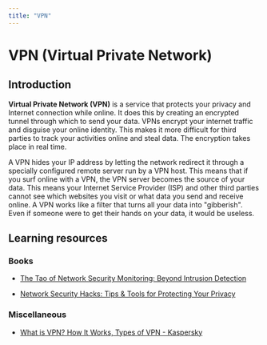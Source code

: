 ```yaml
---
title: "VPN"
---
```


# VPN (Virtual Private Network)

## Introduction

**Virtual Private Network (VPN)** is a service that protects your privacy and Internet connection while online. It does this by creating an encrypted tunnel through which to send your data. VPNs encrypt your internet traffic and disguise your online identity. This makes it more difficult for third parties to track your activities online and steal data. The encryption takes place in real time.

A VPN hides your IP address by letting the network redirect it through a specially configured remote server run by a VPN host. This means that if you surf online with a VPN, the VPN server becomes the source of your data. This means your Internet Service Provider (ISP) and other third parties cannot see which websites you visit or what data you send and receive online. A VPN works like a filter that turns all your data into "gibberish". Even if someone were to get their hands on your data, it would be useless.

## Learning resources

### Books

- [The Tao of Network Security Monitoring: Beyond Intrusion Detection](https://www.amazon.com/Tao-Network-Security-Monitoring-Intrusion/dp/0321246772)

- [Network Security Hacks: Tips & Tools for Protecting Your Privacy](https://www.oreilly.com/library/view/network-security-hacks/0596527632/)

### Miscellaneous

- [What is VPN? How It Works, Types of VPN - Kaspersky](https://www.kaspersky.com/resource-center/definitions/what-is-a-vpn)

